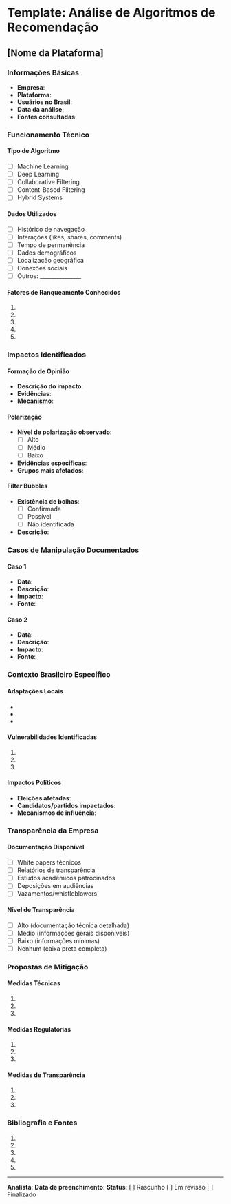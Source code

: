 # Template: Análise de Algoritmos de Recomendação

## [Nome da Plataforma]

### Informações Básicas

- **Empresa**: 
- **Plataforma**: 
- **Usuários no Brasil**: 
- **Data da análise**: 
- **Fontes consultadas**: 

### Funcionamento Técnico

#### Tipo de Algoritmo
- [ ] Machine Learning
- [ ] Deep Learning
- [ ] Collaborative Filtering
- [ ] Content-Based Filtering
- [ ] Hybrid Systems

#### Dados Utilizados
- [ ] Histórico de navegação
- [ ] Interações (likes, shares, comments)
- [ ] Tempo de permanência
- [ ] Dados demográficos
- [ ] Localização geográfica
- [ ] Conexões sociais
- [ ] Outros: _______________

#### Fatores de Ranqueamento Conhecidos
1. 
2. 
3. 
4. 
5. 

### Impactos Identificados

#### Formação de Opinião
- **Descrição do impacto**: 
- **Evidências**: 
- **Mecanismo**: 

#### Polarização
- **Nível de polarização observado**: 
  - [ ] Alto
  - [ ] Médio  
  - [ ] Baixo
- **Evidências específicas**: 
- **Grupos mais afetados**: 

#### Filter Bubbles
- **Existência de bolhas**: 
  - [ ] Confirmada
  - [ ] Possível
  - [ ] Não identificada
- **Descrição**: 

### Casos de Manipulação Documentados

#### Caso 1
- **Data**: 
- **Descrição**: 
- **Impacto**: 
- **Fonte**: 

#### Caso 2
- **Data**: 
- **Descrição**: 
- **Impacto**: 
- **Fonte**: 

### Contexto Brasileiro Específico

#### Adaptações Locais
- 
- 
- 

#### Vulnerabilidades Identificadas
1. 
2. 
3. 

#### Impactos Políticos
- **Eleições afetadas**: 
- **Candidatos/partidos impactados**: 
- **Mecanismos de influência**: 

### Transparência da Empresa

#### Documentação Disponível
- [ ] White papers técnicos
- [ ] Relatórios de transparência
- [ ] Estudos acadêmicos patrocinados
- [ ] Deposições em audiências
- [ ] Vazamentos/whistleblowers

#### Nível de Transparência
- [ ] Alto (documentação técnica detalhada)
- [ ] Médio (informações gerais disponíveis)
- [ ] Baixo (informações mínimas)
- [ ] Nenhum (caixa preta completa)

### Propostas de Mitigação

#### Medidas Técnicas
1. 
2. 
3. 

#### Medidas Regulatórias
1. 
2. 
3. 

#### Medidas de Transparência
1. 
2. 
3. 

### Bibliografia e Fontes

1. 
2. 
3. 
4. 
5. 

---

**Analista**: 
**Data de preenchimento**: 
**Status**: [ ] Rascunho [ ] Em revisão [ ] Finalizado